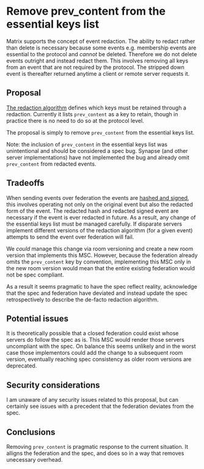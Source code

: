# Remove prev_content from the essential keys list

Matrix supports the concept of event redaction. The ability to redact rather
than delete is necessary because some events e.g. membership events are
essential to the protocol and _cannot_ be deleted. Therefore we do not delete
events outright and instead redact them. This involves removing all keys from
an event that are not required by the protocol. The stripped down event is
thereafter returned anytime a client or remote server requests it.


## Proposal

[The redaction algorithm](https://matrix.org/docs/spec/client_server/r0.4.0.html#redactions)
defines which keys must be retained through a redaction. Currently it lists
```prev_content``` as a key to retain, though in practice there is no need to
do so at the protocol level.

The proposal is simply to remove ```prev_content``` from the essential keys
list.

Note: the inclusion of ```prev_content``` in the essential keys list was
unintentional and should be considered a spec bug. Synapse (and other server
implementations) have not implemented the bug and already omit
```prev_content``` from redacted events.


## Tradeoffs

When sending events over federation the events are [hashed and
signed](https://matrix.org/docs/spec/server_server/unstable.html#adding-hashes-and-signatures-to-outgoing-events),
this involves operating not only on the original event but also the redacted
form of the event. The redacted hash and redacted signed event are necessary if
the event is ever redacted in future. As a result, any change of the essential
keys list must be managed carefully. If disparate servers implement different
versions of the redaction algorithm (for a given event) attempts to send the
event over federation will fail.

We _could_ manage this change via room versioning and create a new room
version that implements this MSC. However, because the federation already
omits the ```prev_content``` key by convention, implementing this MSC only in
the new room version would mean that the entire existing federation would not
be spec compliant.

As a result it seems pragmatic to have the spec reflect reality, acknowledge
that the spec and federation have deviated and instead update the spec
retrospectively to describe the de-facto redaction algorithm.

## Potential issues

It is theoretically possible that a closed federation could exist whose servers
do follow the spec as is. This MSC would render those servers uncompliant with
the spec. On balance this seems unlikely and in the worst case those
implementors could add the change to a subsequent room version, eventually
reaching spec consistency as older room versions are deprecated.

## Security considerations

I am unaware of any security issues related to this proposal, but can certainly
see issues with a precedent that the federation deviates from the spec.

## Conclusions
Removing ```prev_content``` is pragmatic response to the current situation. It
alligns the federation and the spec, and does so in a way that removes
unecessary overhead.
